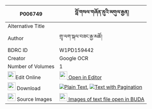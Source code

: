 |P006749|བློ་གསལ་གཞོན་ནུའི་མགུལ་རྒྱན། 
| --- | --- 
|Alternative Title |
|Author| གྲྭ་ལག་སྐལ་བཟང་རྒྱ་མཚོ།
|BDRC ID | W1PD159442
|Creator | Google OCR
|Number of Volumes| 1
|<img width="25" src="https://img.icons8.com/color/25/000000/edit-property.png">Edit Online| [<img width="25" src="https://avatars.githubusercontent.com/u/45091458?s=200&v=4"> Open in Editor](http://editor.openpecha.org/P006749)
|<img width="25" src="https://img.icons8.com/fluent/48/000000/download-2.png"/>  Download | [![](https://img.icons8.com/color/20/000000/txt.png)Plain Text](https://github.com/Openpecha/P006749/releases/download/v1/losal_shyonnu_i_gulgyen_plain_P006749.zip), [![](https://img.icons8.com/color/20/000000/txt.png)Text with Pagination](https://github.com/Openpecha/P006749/releases/download/v1/losal_shyonnu_i_gulgyen_pages_P006749.zip)
|<img width="25" src="https://img.icons8.com/plasticine/100/000000/pictures-folder.png"/>  Source Images | [<img width="25" src="https://library.bdrc.io/icons/BUDA-small.svg"> Images of text file open in BUDA](https://library.bdrc.io/show/bdr:W1PD159442)